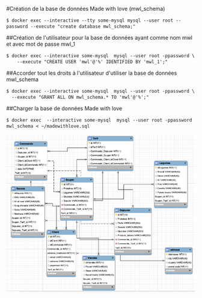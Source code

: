 #Création de la base de données Made with love (mwl_schema)
```
$ docker exec --interactive --tty some-mysql mysql --user root --password --execute "create database mwl_schema;"
```
##Création de l'utilisateur pour la base de données ayant comme nom mwl et avec mot de passe mwl_1
```
$ docker exec --interactive some-mysql  mysql --user root -ppassword \
    --execute "CREATE USER 'mwl'@'%' IDENTIFIED BY 'mwl_1';"
```
 ##Accorder tout les droits à l'utilisateur d'utiliser la base de données mwl_schema
 ```
 $ docker exec --interactive some-mysql  mysql --user root -ppassword \
   --execute "GRANT ALL ON mwl_schema.* TO 'mwl'@'%';" 
```
##Charger la base de données Made with love
```
$ docker exec  --interactive some-mysql  mysql --user root -ppassword mwl_schema < ~/madewithlove.sql
```

![Alt.tag](mwl.png)
